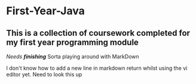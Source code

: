# First-Year-Java
## This is a collection of coursework completed for my first year programming module
*Needs **finishing***
Sorta playing around with MarkDown

I don't know how to add a new line in markdown  return  whilst using the vi editor yet. Need to look this up
